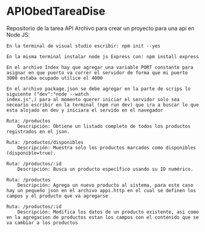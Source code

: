 # APIObedTareaDise
Repositorio de la tarea API 
Archivo para crear un proyecto para una api en Node JS:
	
	En la terminal de visual studio escribir: npm init --yes
	
	En la misma terminal instalar node js Express con: npm install express 
	
	En el archivo Index hay que agregar una variable PORT constante para asignar en que puerto va correr el servidor de forma que mi puerto 3000 estaba ocupado utilice el 4000
	
	En el archivo package.json se debe agregar en la parte de scrips lo siguiente ("dev":"node --watch 
	index.js",) para al momento querer iniciar el servidor solo sea neceario escribir en la terminal (npm run dev) que ira a buscar lo que esta alojado en dev y iniciara el servido en el navegador
	
	Ruta: /productos
		Descripción: Obtiene un listado completo de todos los productos registrados en el json.

	Ruta: /productos/disponibles
		Descripción: Muestra solo los productos marcados como disponibles (disponible=true).

	Ruta: /productos/:id
		Descripción: Busca un producto específico usando su ID numérico.

	Ruta: /productos
		Descripción: Agrega un nuevo producto al sistema, para este caso hay un pequeño json en el archivo appi.http en el cual se definen los campos y el producto que va agregarse

	Ruta: /productos/:id
		Descripción: Modifica los datos de un producto existente, asi como en la agregacion de productos estan los campos con el contenido que se va cambiar a los productos
